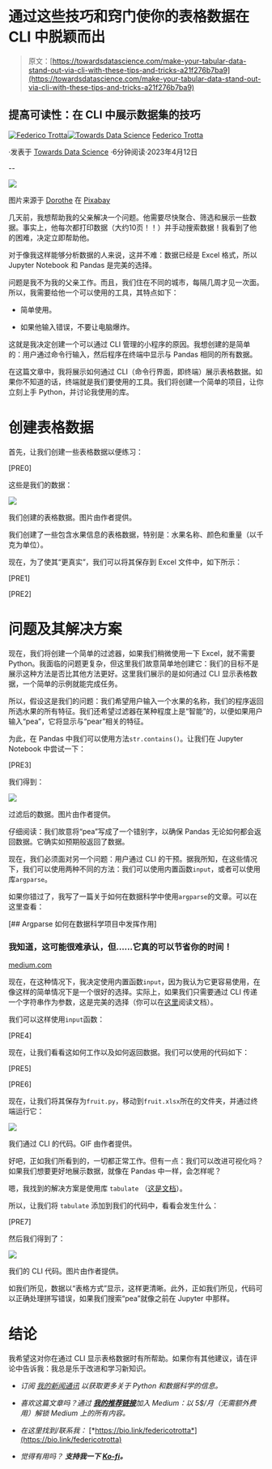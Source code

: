 # 通过这些技巧和窍门使你的表格数据在 CLI 中脱颖而出

> 原文：[https://towardsdatascience.com/make-your-tabular-data-stand-out-via-cli-with-these-tips-and-tricks-a21f276b7ba9](https://towardsdatascience.com/make-your-tabular-data-stand-out-via-cli-with-these-tips-and-tricks-a21f276b7ba9)

## 提高可读性：在 CLI 中展示数据集的技巧

[](https://federicotrotta.medium.com/?source=post_page-----a21f276b7ba9--------------------------------)[![Federico Trotta](../Images/e997e3a96940c16ab5071629016d82fd.png)](https://federicotrotta.medium.com/?source=post_page-----a21f276b7ba9--------------------------------)[](https://towardsdatascience.com/?source=post_page-----a21f276b7ba9--------------------------------)[![Towards Data Science](../Images/a6ff2676ffcc0c7aad8aaf1d79379785.png)](https://towardsdatascience.com/?source=post_page-----a21f276b7ba9--------------------------------) [Federico Trotta](https://federicotrotta.medium.com/?source=post_page-----a21f276b7ba9--------------------------------)

·发表于 [Towards Data Science](https://towardsdatascience.com/?source=post_page-----a21f276b7ba9--------------------------------) ·6分钟阅读·2023年4月12日

--

![](../Images/cffe7e7f8f14546db47248ae34a16223.png)

图片来源于 [Dorothe](https://pixabay.com/it/users/darkmoon_art-1664300/?utm_source=link-attribution&utm_medium=referral&utm_campaign=image&utm_content=3224768) 在 [Pixabay](https://pixabay.com/it//?utm_source=link-attribution&utm_medium=referral&utm_campaign=image&utm_content=3224768)

几天前，我想帮助我的父亲解决一个问题。他需要尽快聚合、筛选和展示一些数据。事实上，他每次都打印数据（大约10页！！）并手动搜索数据！我看到了他的困难，决定立即帮助他。

对于像我这样能够分析数据的人来说，这并不难：数据已经是 Excel 格式，所以 Jupyter Notebook 和 Pandas 是完美的选择。

问题是我不为我的父亲工作。而且，我们住在不同的城市，每隔几周才见一次面。所以，我需要给他一个可以使用的工具，其特点如下：

+   简单使用。

+   如果他输入错误，不要让电脑爆炸。

这就是我决定创建一个可以通过 CLI 管理的小程序的原因。我想创建的是简单的：用户通过命令行输入，然后程序在终端中显示与 Pandas 相同的所有数据。

在这篇文章中，我将展示如何通过 CLI（命令行界面，即终端）展示表格数据。如果你不知道的话，终端就是我们要使用的工具。我们将创建一个简单的项目，让你立刻上手 Python，并讨论我使用的库。

# 创建表格数据

首先，让我们创建一些表格数据以便练习：

[PRE0]

这些是我们的数据：

![](../Images/04d2689935cec48a1be534f1fbfe8178.png)

我们创建的表格数据。图片由作者提供。

我们创建了一些包含水果信息的表格数据，特别是：水果名称、颜色和重量（以千克为单位）。

现在，为了使其“更真实”，我们可以将其保存到 Excel 文件中，如下所示：

[PRE1]

[PRE2]

# 问题及其解决方案

现在，我们将创建一个简单的过滤器，如果我们稍微使用一下 Excel，就不需要 Python。我面临的问题更复杂，但这里我们故意简单地创建它：我们的目标不是展示这种方法是否比其他方法更好。这里我们展示的是如何通过 CLI 显示表格数据，一个简单的示例就能完成任务。

所以，假设这是我们的问题：我们希望用户输入一个水果的名称，我们的程序返回所选水果的所有特征。我们还希望过滤器在某种程度上是“智能”的，以便如果用户输入“pea”，它将显示与“pear”相关的特征。

为此，在 Pandas 中我们可以使用方法`str.contains()`。让我们在 Jupyter Notebook 中尝试一下：

[PRE3]

我们得到：

![](../Images/e28f8981602d703d7ee22f6cd64f99a5.png)

过滤后的数据。图片由作者提供。

仔细阅读：我们故意将“pea”写成了一个错别字，以确保 Pandas 无论如何都会返回数据。它确实如预期般返回了数据。

现在，我们必须面对另一个问题：用户通过 CLI 的干预。据我所知，在这些情况下，我们可以使用两种不同的方法：我们可以使用内置函数`input`，或者可以使用库`argparse`。

如果你错过了，我写了一篇关于如何在数据科学中使用`argparse`的文章。可以在这里查看：

[](https://medium.com/mlearning-ai/how-argparse-can-be-useful-in-your-data-science-projects-ecf02bef3b07?source=post_page-----a21f276b7ba9--------------------------------) [## Argparse 如何在数据科学项目中发挥作用]

### 我知道，这可能很难承认，但……它真的可以节省你的时间！

[medium.com](https://medium.com/mlearning-ai/how-argparse-can-be-useful-in-your-data-science-projects-ecf02bef3b07?source=post_page-----a21f276b7ba9--------------------------------)

现在，在这种情况下，我决定使用内置函数`input`，因为我认为它更容易使用，在像这样的简单情况下是一个很好的选择。实际上，如果我们只需要通过 CLI 传递一个字符串作为参数，这是完美的选择（你可以在[这里](https://docs.python.org/3/library/functions.html#input)阅读文档）。

我们可以这样使用`input`函数：

[PRE4]

现在，让我们看看这如何工作以及如何返回数据。我们可以使用的代码如下：

[PRE5]

[PRE6]

现在，让我们将其保存为`fruit.py`，移动到`fruit.xlsx`所在的文件夹，并通过终端运行它：

![](../Images/02f78a8ed9254fc9f09b5f20e2968c42.png)

我们通过 CLI 的代码。GIF 由作者提供。

好吧，正如我们所看到的，一切都正常工作。但有一点：我们可以改进可视化吗？如果我们想要更好地展示数据，就像在 Pandas 中一样，会怎样呢？

嗯，我找到的解决方案是使用库 `tabulate` （[这是文档](https://pypi.org/project/tabulate/)）。

所以，让我们将 `tabulate` 添加到我们的代码中，看看会发生什么：

[PRE7]

然后我们得到了：

![](../Images/62976a8a02b7d5738cd18e193ecf31f2.png)

我们的 CLI 代码。图片由作者提供。

如我们所见，数据以“表格方式”显示，这样更清晰。此外，正如我们所见，代码可以正确处理拼写错误，如果我们搜索“pea”就像之前在 Jupyter 中那样。

# 结论

我希望这对你在通过 CLI 显示表格数据时有所帮助。如果你有其他建议，请在评论中告诉我：我总是乐于改进和学习新知识。

+   *订阅* [*我的新闻通讯*](https://federicotrotta.substack.com/?r=1ep1nf&utm_campaign=pub-share-checklist) *以获取更多关于 Python 和数据科学的信息。*

+   *喜欢这篇文章吗？通过* [***我的推荐链接***](https://federicotrotta.medium.com/membership)*加入 Medium：以 5$/月（无需额外费用）解锁 Medium 上的所有内容。*

+   *在这里找到/联系我：* [*https://bio.link/federicotrotta*](https://bio.link/federicotrotta)

+   *觉得有用吗？* ***支持我一下*** [***Ko-fi***](https://ko-fi.com/federicotrotta)***。***
